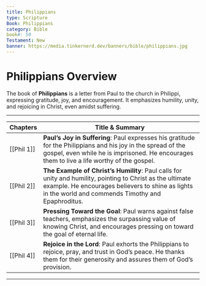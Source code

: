 ```yaml
---
title: Philippians
type: Scripture
Book: Philippians
category: Bible
book#: 50
Testament: New
banner: https://media.tinkernerd.dev/banners/bible/philippians.jpg
---
```

# Philippians Overview

The book of **Philippians** is a letter from Paul to the church in Philippi, expressing gratitude, joy, and encouragement. It emphasizes humility, unity, and rejoicing in Christ, even amidst suffering.

---

| Chapters                 | Title & Summary                                                                                                                                                                                                     |
| ------------------------ | ------------------------------------------------------------------------------------------------------------------------------------------------------------------------------------------------------------------- |
| [[Phil 1]] | **Paul’s Joy in Suffering**: Paul expresses his gratitude for the Philippians and his joy in the spread of the gospel, even while he is imprisoned. He encourages them to live a life worthy of the gospel.         |
| [[Phil 2]] | **The Example of Christ’s Humility**: Paul calls for unity and humility, pointing to Christ as the ultimate example. He encourages believers to shine as lights in the world and commends Timothy and Epaphroditus. |
| [[Phil 3]] | **Pressing Toward the Goal**: Paul warns against false teachers, emphasizes the surpassing value of knowing Christ, and encourages pressing on toward the goal of eternal life.                                     |
| [[Phil 4]]| **Rejoice in the Lord**: Paul exhorts the Philippians to rejoice, pray, and trust in God’s peace. He thanks them for their generosity and assures them of God’s provision.                                          |

---

